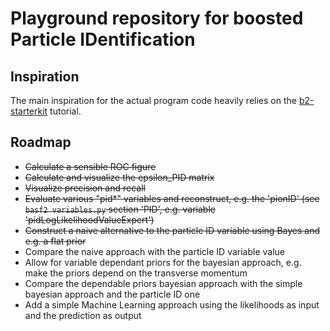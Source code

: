 # Playground repository for boosted Particle IDentification

## Inspiration

The main inspiration for the actual program code heavily relies on the [b2-starterkit](https://stash.desy.de/scm/~ritter/b2-starterkit.git) tutorial.

## Roadmap

* ~~Calculate a sensible ROC figure~~
* ~~Calculate and visualize the epsilon_PID matrix~~
* ~~Visualize precision and recall~~
* ~~Evaluate various "pid*" variables and reconstruct, e.g. the 'pionID' (see `basf2 variables.py` section 'PID', e.g. variable 'pidLogLikelihoodValueExpert')~~
* ~~Construct a naive alternative to the particle ID variable using Bayes and e.g. a flat prior~~
* Compare the naive approach with the particle ID variable value
* Allow for variable dependant priors for the bayesian approach, e.g. make the priors depend on the transverse momentum
* Compare the dependable priors bayesian approach with the simple bayesian approach and the particle ID one
* Add a simple Machine Learning approach using the likelihoods as input and the prediction as output
